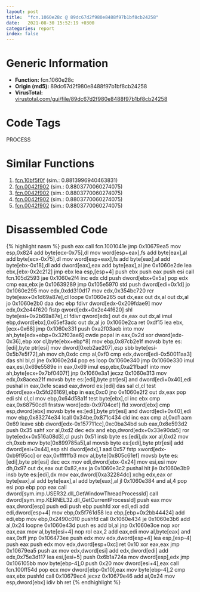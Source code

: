 ```yaml
---
layout: post
title:  "fcn.1060e28c @ 89dc67d2f980e8488f97b1bf8cb24258"
date:   2021-08-30 15:52:19 +0300
categories: report
index: false
---
```


# Generic Information
- **Function:** fcn.1060e28c
- **Origin (md5):** 89dc67d2f980e8488f97b1bf8cb24258
- **VirusTotal:** [virustotal.com/gui/file/89dc67d2f980e8488f97b1bf8cb24258][virustotal_ref]

# Code Tags
<span class="tag" id="PROCESS">PROCESS</span>


# Similar Functions

1. [fcn.10bf5f0f][similar_1_ref] (sim.: 0.8813996940463831)
2. [fcn.0042f902][similar_2_ref] (sim.: 0.8803770060274075)
3. [fcn.0042f902][similar_3_ref] (sim.: 0.8803770060274075)
4. [fcn.0042f902][similar_4_ref] (sim.: 0.8803770060274075)
5. [fcn.0042f902][similar_5_ref] (sim.: 0.8803770060274075)


# Disassembled Code

{% highlight nasm %}
push eax
call fcn.1001041e
jmp 0x10679ea5
mov esp,0x824
add byte[ecx-0x75],dl
mov word[esp+eax],fs
add byte[eax],al
add byte[ecx-0x75],dl
mov word[esp+eax],fs
add byte[eax],al
add byte[ebx-0x18],dl
add dword[eax],eax
add byte[eax],al
jne 0x1060e2de
lea ebx,[ebx-0x2c212]
jmp ebx
lea esp,[esp+4]
push ebx
push eax
push esi
call fcn.105d2593
jae 0x1060e2f4
inc edx
cld
push dword[ebx+0x5a]
pop edx
cmp eax,ebx
je 0x10639289
jmp 0x105e5970
std
push dword[edi+0x1d]
jo 0x1060e295
mov edx,0xdd310d17
mov edx,0x354bc720
rcr byte[eax+0x1d69a87e],cl
loope 0x1060e265
out dx,eax
out dx,al
out dx,al
jo 0x1060e2b0
daa
dec ebp
fdivr dword[edx-0x209fdae9]
mov edx,0x2e44f620
fistp qword[edx+0x2e44f620]
shl byte[esi+0x2b69a87e],cl
fdivr qword[edx]
out dx,eax
out dx,al
imul ebp,dword[ebx],0x65ef3adc
out dx,al
jo 0x1060e2ca
ret 0xdf15
lea ebx,[ecx+0x68]
jmp 0x1060e331
push 0xa2f03aeb
into
mov ah,byte[edx+ebp+0x32f03ae6]
cwde
popal
in eax,0x2d
xor dword[edx-0x36],ebp
xor cl,byte[ebx+ebp*8]
mov ebp,0x87cb2e1f
movsb byte es:[edi],byte ptr[esi]
mov dword[0xeb2ae207],esp
sbb byte[esi-0x5b7e5f72],ah
mov ch,0xdc
cmp al,0xf0
cmp edx,dword[edi-0x50011aa3]
das
shl bl,cl
jne 0x1060e2d4
pop es
loop 0x1060e340
jmp 0x1060e330
imul eax,esi,0x69e5589e
in eax,0x69
imul esp,ebx,0xa21fbadf
into
mov ah,byte[ecx+0x7bf0407f]
jnp 0x1060e3a1
jecxz 0x1060e313
mov edx,0x8acea21f
movsb byte es:[edi],byte ptr[esi]
and dword[edi+0x40],edi
pushal
in eax,0xfe
scasd eax,dword es:[edi]
das
sal cl,cl
test dword[eax+0x5fd26169],ebp
in eax,0xc0
jno 0x1060e2f2
out dx,eax
pop edi
shl cl,cl
mov ebp,0x64d58a1f
test byte[ebx],cl
inc ebx
cmp eax,0x68750cd1
fnstsw word[edx-0x9704ce1]
fld xword[ebx]
cmp esp,dword[ebx]
movsb byte es:[edi],byte ptr[esi]
and dword[edi+0x40],edi
mov ebp,0x83274e34
lcall 0x34be,0x871c434
cld
inc eax
cmp al,0xd1
aam 0x69
leave
sbb dword[edx-0x157711cc],0xc0ba34bd
sub eax,0x8e593d2
push 0x35
sahf
xor al,0xd2
dec edx
and ebp,dword[edx+0x33e90da5]
ror byte[edx+0x516a08d3],cl
push 0x51
insb byte es:[edi],dx
xor al,0xd2
mov ch,0xeb
mov byte[0x899785a5],al
movsb byte es:[edi],byte ptr[esi]
add dword[esi+0x44],esp
shl dword[edx],1
aad 0x57
fstp xword[edx-0xb9f95cc]
or eax,0xffffffb3
mov al,byte[0x805c61ef]
movsb byte es:[edi],byte ptr[esi]
dec ecx
mov edi,dword[ebx-0x24]
mov esi,esi
mov dh,0x97
out dx,eax
out 0x82,eax
ja 0x1060e3c2
pushal
hlt
jle 0x1060e3b9
insb byte es:[edi],dx
mov eax,dword[0xa32284dc]
xchg edx,eax
or byte[eax],al
add byte[eax],al
add byte[eax],al
jl 0x1060e384
and al,4
pop esi
pop ebp
pop eax
call dword[sym.imp.USER32.dll_GetWindowThreadProcessId]
call dword[sym.imp.KERNEL32.dll_GetCurrentProcessId]
push eax
mov eax,dword[esp]
push edi
push ebp
pushfd
xor edi,edi
add edi,dword[esp+4]
mov ebp,0x5f761d58
lea ebp,[ebp+0x2bb44424]
add edi,ebp
mov ebp,0x2490c010
pushfd
call 0x1060e434
je 0x1060e3b6
add al,0x24
loopne 0x1060e43d
push es
add bl,al
jnp 0x1060e3ce
nop
xor eax,eax
mov al,byte[esi+4]
nop
rol eax,2
add eax,edi
mov al,byte[eax]
and eax,0xff
jmp 0x106473ee
push edx
mov edx,dword[esp+4]
lea esp,[esp-4]
push eax
push edx
mov edx,dword[esp+0xc]
ret 0x10
xor eax,eax
jmp 0x10679ea5
push ax
mov edx,dword[esi]
add edx,dword[edi]
add edx,0x75e3d117
lea esi,[esi+5]
push 0x6b1a724a
mov dword[esp],edx
jmp 0x106105bb
mov byte[ebp-4],0
push 0x20
mov dword[esi+4],eax
call fcn.100ff54d
pop ecx
mov dword[ebp-0x10],eax
mov byte[ebp-4],2
cmp eax,ebx
pushfd
call 0x10679ec4
jecxz 0x10679e46
add al,0x24
mov esp,dword[ebx]
idiv bh
ret
{% endhighlight %}


[similar_1_ref]: /report/fcn.10bf5f0f@89dc67d2f980e8488f97b1bf8cb24258
[similar_2_ref]: /report/fcn.0042f902@b49682c7791beec133296706671e7cb3
[similar_3_ref]: /report/fcn.0042f902@6e426bd8e348fab7a17ba317fb0f2d87
[similar_4_ref]: /report/fcn.0042f902@1266d43f34f3aa1d71c3eb8ec80f6e2f
[similar_5_ref]: /report/fcn.0042f902@7307643b343733b7fbd7b4b4fb482515
[virustotal_ref]: https://www.virustotal.com/gui/file/89dc67d2f980e8488f97b1bf8cb24258